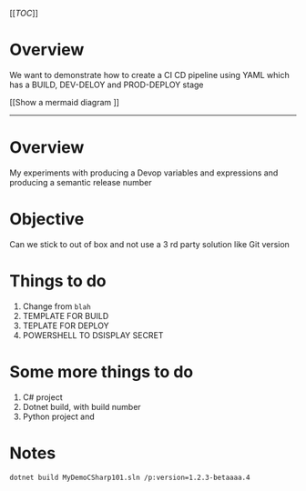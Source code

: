 [[_TOC_]]

# Overview
We want to demonstrate how to create a CI CD pipeline using YAML which has a BUILD, DEV-DELOY and PROD-DEPLOY stage

[[Show a mermaid diagram ]]


---


# Overview
My experiments with producing a Devop variables and expressions and producing a semantic release number

# Objective
Can we stick to out of box and not use a 3 rd party solution like Git version


# Things to do
1. Change from `blah`
1. TEMPLATE FOR BUILD
1. TEPLATE FOR DEPLOY
1. POWERSHELL TO DSISPLAY SECRET

# Some more things to do
1. C# project
1. Dotnet build, with build number  
1. Python project and 


# Notes
```
dotnet build MyDemoCSharp101.sln /p:version=1.2.3-betaaaa.4
```